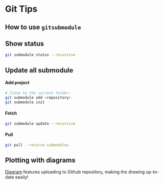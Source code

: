 # Git Tips

## How to use `gitsubmodule`


Show status
-----------

```bash
git submodule status --recursive
```

Update all submodule
--------------------

#### Add project

```bash
# Clone to the current folder: 
git submodule add <repository> 
git submodule init

```

#### Fetch
```bash
git submodule update --recursive
```

#### Pull
```bash
git pull --recurse-submodules
```

## Plotting with diagrams

[Diagram](https://app.diagrams.net/) features uploading to Github repository, making the drawing up-to-date easily!